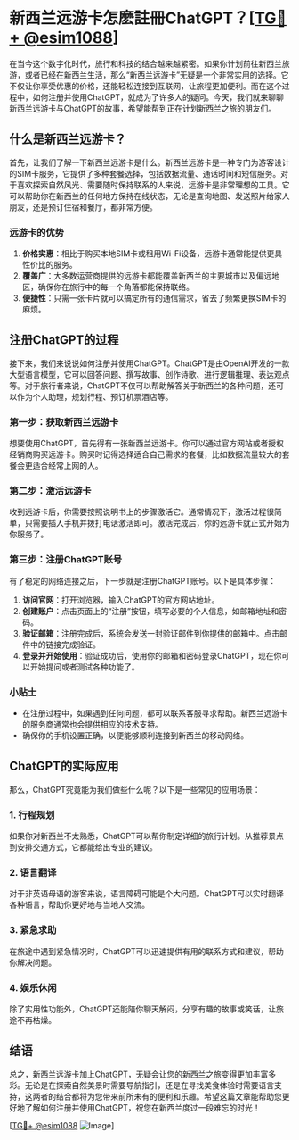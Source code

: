 # 新西兰远游卡怎麽註冊ChatGPT？[[TG💪+ @esim1088](https://t.me/s/esim1088)]

在当今这个数字化时代，旅行和科技的结合越来越紧密。如果你计划前往新西兰旅游，或者已经在新西兰生活，那么“新西兰远游卡”无疑是一个非常实用的选择。它不仅让你享受优惠的价格，还能轻松连接到互联网，让旅程更加便利。而在这个过程中，如何注册并使用ChatGPT，就成为了许多人的疑问。今天，我们就来聊聊新西兰远游卡与ChatGPT的故事，希望能帮到正在计划新西兰之旅的朋友们。

## 什么是新西兰远游卡？

首先，让我们了解一下新西兰远游卡是什么。新西兰远游卡是一种专门为游客设计的SIM卡服务，它提供了多种套餐选择，包括数据流量、通话时间和短信服务。对于喜欢探索自然风光、需要随时保持联系的人来说，远游卡是非常理想的工具。它可以帮助你在新西兰的任何地方保持在线状态，无论是查询地图、发送照片给家人朋友，还是预订住宿和餐厅，都非常方便。

### 远游卡的优势

1. **价格实惠**：相比于购买本地SIM卡或租用Wi-Fi设备，远游卡通常能提供更具性价比的服务。
2. **覆盖广**：大多数运营商提供的远游卡都能覆盖新西兰的主要城市以及偏远地区，确保你在旅行中的每一个角落都能保持联络。
3. **便捷性**：只需一张卡片就可以搞定所有的通信需求，省去了频繁更换SIM卡的麻烦。

## 注册ChatGPT的过程

接下来，我们来说说如何注册并使用ChatGPT。ChatGPT是由OpenAI开发的一款大型语言模型，它可以回答问题、撰写故事、创作诗歌、进行逻辑推理、表达观点等。对于旅行者来说，ChatGPT不仅可以帮助解答关于新西兰的各种问题，还可以作为个人助理，规划行程、预订机票酒店等。

### 第一步：获取新西兰远游卡

想要使用ChatGPT，首先得有一张新西兰远游卡。你可以通过官方网站或者授权经销商购买远游卡。购买时记得选择适合自己需求的套餐，比如数据流量较大的套餐会更适合经常上网的人。

### 第二步：激活远游卡

收到远游卡后，你需要按照说明书上的步骤激活它。通常情况下，激活过程很简单，只需要插入手机并拨打电话激活即可。激活完成后，你的远游卡就正式开始为你服务了。

### 第三步：注册ChatGPT账号

有了稳定的网络连接之后，下一步就是注册ChatGPT账号。以下是具体步骤：

1. **访问官网**：打开浏览器，输入ChatGPT的官方网站地址。
2. **创建账户**：点击页面上的“注册”按钮，填写必要的个人信息，如邮箱地址和密码。
3. **验证邮箱**：注册完成后，系统会发送一封验证邮件到你提供的邮箱中。点击邮件中的链接完成验证。
4. **登录并开始使用**：验证成功后，使用你的邮箱和密码登录ChatGPT，现在你可以开始提问或者测试各种功能了。

### 小贴士

- 在注册过程中，如果遇到任何问题，都可以联系客服寻求帮助。新西兰远游卡的服务商通常也会提供相应的技术支持。
- 确保你的手机设置正确，以便能够顺利连接到新西兰的移动网络。

## ChatGPT的实际应用

那么，ChatGPT究竟能为我们做些什么呢？以下是一些常见的应用场景：

### 1. 行程规划

如果你对新西兰不太熟悉，ChatGPT可以帮你制定详细的旅行计划。从推荐景点到安排交通方式，它都能给出专业的建议。

### 2. 语言翻译

对于非英语母语的游客来说，语言障碍可能是个大问题。ChatGPT可以实时翻译各种语言，帮助你更好地与当地人交流。

### 3. 紧急求助

在旅途中遇到紧急情况时，ChatGPT可以迅速提供有用的联系方式和建议，帮助你解决问题。

### 4. 娱乐休闲

除了实用性功能外，ChatGPT还能陪你聊天解闷，分享有趣的故事或笑话，让旅途不再枯燥。

## 结语

总之，新西兰远游卡加上ChatGPT，无疑会让您的新西兰之旅变得更加丰富多彩。无论是在探索自然美景时需要导航指引，还是在寻找美食体验时需要语言支持，这两者的结合都将为您带来前所未有的便利和乐趣。希望这篇文章能帮助您更好地了解如何注册并使用ChatGPT，祝您在新西兰度过一段难忘的时光！

[[TG💪+ @esim1088](https://t.me/s/esim1088) ![Image](https://i.postimg.cc/4NQfJmqS/Snipaste-2025-05-13-00-14-12.png)]